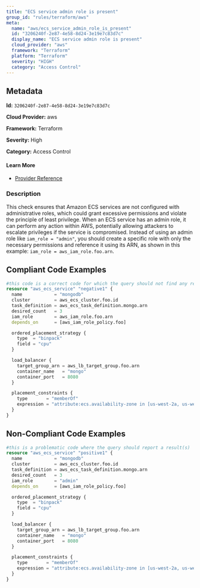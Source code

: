 ```yaml
---
title: "ECS service admin role is present"
group_id: "rules/terraform/aws"
meta:
  name: "aws/ecs_service_admin_role_is_present"
  id: "3206240f-2e87-4e58-8d24-3e19e7c83d7c"
  display_name: "ECS service admin role is present"
  cloud_provider: "aws"
  framework: "Terraform"
  platform: "Terraform"
  severity: "HIGH"
  category: "Access Control"
---
```

## Metadata

**Id:** `3206240f-2e87-4e58-8d24-3e19e7c83d7c`

**Cloud Provider:** aws

**Framework:** Terraform

**Severity:** High

**Category:** Access Control

#### Learn More

 - [Provider Reference](https://registry.terraform.io/providers/hashicorp/aws/latest/docs/resources/ecs_service)

### Description

 This check ensures that Amazon ECS services are not configured with administrative roles, which could grant excessive permissions and violate the principle of least privilege. When an ECS service has an admin role, it can perform any action within AWS, potentially allowing attackers to escalate privileges if the service is compromised. Instead of using an admin role like `iam_role = "admin"`, you should create a specific role with only the necessary permissions and reference it using its ARN, as shown in this example: `iam_role = aws_iam_role.foo.arn`.


## Compliant Code Examples
```terraform
#this code is a correct code for which the query should not find any result
resource "aws_ecs_service" "negative1" {
  name            = "mongodb"
  cluster         = aws_ecs_cluster.foo.id
  task_definition = aws_ecs_task_definition.mongo.arn
  desired_count   = 3
  iam_role        = aws_iam_role.foo.arn
  depends_on      = [aws_iam_role_policy.foo]

  ordered_placement_strategy {
    type  = "binpack"
    field = "cpu"
  }

  load_balancer {
    target_group_arn = aws_lb_target_group.foo.arn
    container_name   = "mongo"
    container_port   = 8080
  }

  placement_constraints {
    type       = "memberOf"
    expression = "attribute:ecs.availability-zone in [us-west-2a, us-west-2b]"
  }
}
```
## Non-Compliant Code Examples
```terraform
#this is a problematic code where the query should report a result(s)
resource "aws_ecs_service" "positive1" {
  name            = "mongodb"
  cluster         = aws_ecs_cluster.foo.id
  task_definition = aws_ecs_task_definition.mongo.arn
  desired_count   = 3
  iam_role        = "admin"
  depends_on      = [aws_iam_role_policy.foo]

  ordered_placement_strategy {
    type  = "binpack"
    field = "cpu"
  }

  load_balancer {
    target_group_arn = aws_lb_target_group.foo.arn
    container_name   = "mongo"
    container_port   = 8080
  }

  placement_constraints {
    type       = "memberOf"
    expression = "attribute:ecs.availability-zone in [us-west-2a, us-west-2b]"
  }
}
```